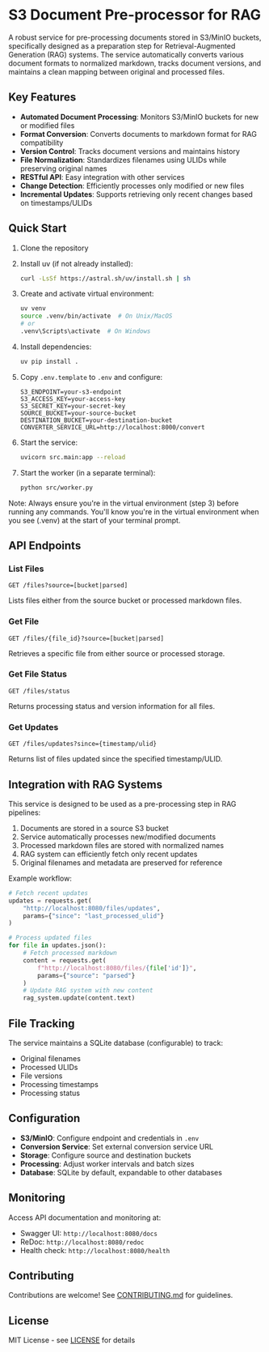 # S3 Document Pre-processor for RAG

A robust service for pre-processing documents stored in S3/MinIO buckets, specifically designed as a preparation step for Retrieval-Augmented Generation (RAG) systems. The service automatically converts various document formats to normalized markdown, tracks document versions, and maintains a clean mapping between original and processed files.

## Key Features

- **Automated Document Processing**: Monitors S3/MinIO buckets for new or modified files
- **Format Conversion**: Converts documents to markdown format for RAG compatibility
- **Version Control**: Tracks document versions and maintains history
- **File Normalization**: Standardizes filenames using ULIDs while preserving original names
- **RESTful API**: Easy integration with other services
- **Change Detection**: Efficiently processes only modified or new files
- **Incremental Updates**: Supports retrieving only recent changes based on timestamps/ULIDs

## Quick Start

1. Clone the repository

2. Install uv (if not already installed):
   ```bash
   curl -LsSf https://astral.sh/uv/install.sh | sh
   ```

3. Create and activate virtual environment:
   ```bash
   uv venv
   source .venv/bin/activate  # On Unix/MacOS
   # or
   .venv\Scripts\activate  # On Windows
   ```

4. Install dependencies:
   ```bash
   uv pip install .
   ```

5. Copy `.env.template` to `.env` and configure:
   ```env
   S3_ENDPOINT=your-s3-endpoint
   S3_ACCESS_KEY=your-access-key
   S3_SECRET_KEY=your-secret-key
   SOURCE_BUCKET=your-source-bucket
   DESTINATION_BUCKET=your-destination-bucket
   CONVERTER_SERVICE_URL=http://localhost:8000/convert
   ```

6. Start the service:
   ```bash
   uvicorn src.main:app --reload
   ```

7. Start the worker (in a separate terminal):
   ```bash
   python src/worker.py
   ```

Note: Always ensure you're in the virtual environment (step 3) before running any commands. You'll know you're in the virtual environment when you see (.venv) at the start of your terminal prompt.

## API Endpoints

### List Files
```
GET /files?source=[bucket|parsed]
```
Lists files either from the source bucket or processed markdown files.

### Get File
```
GET /files/{file_id}?source=[bucket|parsed]
```
Retrieves a specific file from either source or processed storage.

### Get File Status
```
GET /files/status
```
Returns processing status and version information for all files.

### Get Updates
```
GET /files/updates?since={timestamp/ulid}
```
Returns list of files updated since the specified timestamp/ULID.

## Integration with RAG Systems

This service is designed to be used as a pre-processing step in RAG pipelines:

1. Documents are stored in a source S3 bucket
2. Service automatically processes new/modified documents
3. Processed markdown files are stored with normalized names
4. RAG system can efficiently fetch only recent updates
5. Original filenames and metadata are preserved for reference

Example workflow:
```python
# Fetch recent updates
updates = requests.get(
    "http://localhost:8080/files/updates",
    params={"since": "last_processed_ulid"}
)

# Process updated files
for file in updates.json():
    # Fetch processed markdown
    content = requests.get(
        f"http://localhost:8080/files/{file['id']}",
        params={"source": "parsed"}
    )
    # Update RAG system with new content
    rag_system.update(content.text)
```

## File Tracking

The service maintains a SQLite database (configurable) to track:
- Original filenames
- Processed ULIDs
- File versions
- Processing timestamps
- Processing status

## Configuration

- **S3/MinIO**: Configure endpoint and credentials in `.env`
- **Conversion Service**: Set external conversion service URL
- **Storage**: Configure source and destination buckets
- **Processing**: Adjust worker intervals and batch sizes
- **Database**: SQLite by default, expandable to other databases

## Monitoring

Access API documentation and monitoring at:
- Swagger UI: `http://localhost:8080/docs`
- ReDoc: `http://localhost:8080/redoc`
- Health check: `http://localhost:8080/health`

## Contributing

Contributions are welcome! See [CONTRIBUTING.md](CONTRIBUTING.md) for guidelines.

## License

MIT License - see [LICENSE](LICENSE) for details

